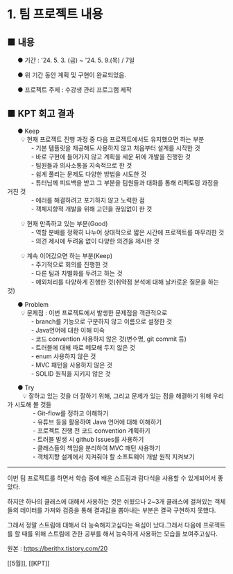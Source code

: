 # **1\. 팀 프로젝트 내용**

## ■ 내용

      ● 기간 : '24. 5. 3. (금) ~ '24. 5. 9.(목) / 7일

      ● 위 기간 동안 계획 및 구현이 완료되었음.

      ● 프로젝트 주제 : 수강생 관리 프로그램 제작

## ■ KPT 회고 결과

      ● Keep  
        💡 현재 프로젝트 진행 과정 중 다음 프로젝트에서도 유지했으면 하는 부분  
              - 기본 템플릿을 제공해도 사용하지 않고 처음부터 설계를 시작한 것  
              - 바로 구현에 들어가지 않고 계획을 세운 뒤에 개발을 진행한 것  
              - 팀원들과 의사소통을 지속적으로 한 것  
              - 쉽게 풀리는 문제도 다양한 방법을 시도한 것  
              - 튜터님께 피드백을 받고 그 부분을 팀원들과 대화를 통해 리펙토링 과정을 거친 것  
              - 에러를 해결하려고 포기하지 않고 노력한 점  
              - 객체지향적 개발을 위해 고민을 끊임없이 한 것

  
        💡 현재 만족하고 있는 부분(Good)  
              - 역할 분배를 정확히 나누어 상대적으로 짧은 시간에 프로젝트를 마무리한 것  
              - 의견 제시에 두려움 없이 다양한 의견을 제시한 것  
  
        💡 계속 이어갔으면 하는 부분(Keep)  
              - 주기적으로 회의를 진행한 것  
              - 다른 팀과 차별화를 두려고 하는 것  
              - 예외처리를 다양하게 진행한 것(취약점 분석에 대해 날카로운 질문을 하는 것)  

      ● Problem  
        💡 문제점 : 이번 프로젝트에서 발생한 문제점을 객관적으로  
              - branch를 기능으로 구분하지 않고 이름으로 설정한 것  
              - Java언어에 대한 이해 미숙  
              - 코드 convention 사용하지 않은 것(변수명, git commit 등)  
              - 트러블에 대해 따로 메모해 두지 않은 것  
              - enum 사용하지 않은 것  
              - MVC 패턴을 사용하지 않은 것  
              - SOLID 원칙을 지키지 않은 것

      ● Try  
         💡 잘하고 있는 것을 더 잘하기 위해, 그리고 문제가 있는 점을 해결하기 위해 우리가 시도해 볼 것들  
               - Git-flow를 정하고 이해하기  
               - 유튜브 등을 활용하여 Java 언어에 대해 이해하기  
               - 프로젝트 진행 전 코드 convention 계획하기  
               - 트러블 발생 시 github Issues를 사용하기  
               - 클래스들의 책임을 분리하여 MVC 패턴 사용하기  
               - 객체지향 설계에서 지켜줘야 할 소프트웨어 개발 원칙 지켜보기

---

이번 팀 프로젝트를 하면서 학습 중에 배운 스트림과 람다식을 사용할 수 있게되어서 좋았다.

하지만 하나의 클래스에 대해서 사용하는 것은 쉬웠으나 2~3개 클래스에 걸쳐있는 객체들의 데이터를 가져와 검증을 통해 결과값을 뽑아내는 부분은 결국 구현하지 못했다.

그래서 정말 스트림에 대해서 더 능숙해지고싶다는 욕심이 났다.그래서 다음에 프로젝트를 할 때를 위해 스트림에 관한 공부를 해서 능숙하게 사용하는 모습을 보여주고싶다.

원본 : https://berithx.tistory.com/20

[[5월]], [[KPT]] 